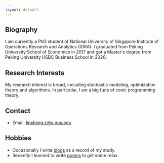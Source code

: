 ```yaml
---
layout: default
---
```


## Biography

I am currently a PhD student of National University of Singapore Institute of Operations Research and Analytics (IORA). I graduated from Peking University School of Economics in 2017 and got a Master's degree from Peking University HSBC Business School in 2020. 

## Research Interests

My research interest is broad, including stochastic modeling, optimization theory and algorithms. In particular, I am a big funs of conic programming theory. 

## Contact

- Email: linsheng.z@u.nus.edu

## Hobbies

- Occasionally I write [blogs](https://zhuanglinsheng.github.io/res/blogs.html) as a record of my study. 
- Recently I learned to write [poems](https://zhuanglinsheng.github.io/res/poems.html) to get some relax. 

<br>

<br>